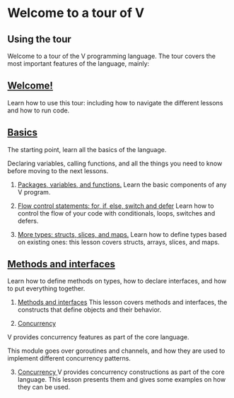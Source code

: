 # Welcome to a tour of V

## Using the tour

Welcome to a tour of the V programming language. The tour covers the
most important features of the language, mainly:

## <a href="/welcome/1">Welcome!</a>
Learn how to use this tour: including how to navigate the different
lessons and how to run code.

## <a href="/basics/1" > Basics</a>

The starting point, learn all the basics of the language.

Declaring variables, calling functions, and all the things you need to
know before moving to the next lessons.


1. <a href="/basics/1"> Packages, variables, and functions.</a>
Learn the basic components of any V program.

2. <a href="/basics/2"> Flow control statements: for, if, else, switch and defer</a>
Learn how to control the flow of your code with conditionals, loops,
switches and defers.

3. <a href="/basics/3"> More types: structs, slices, and maps.</a>
Learn how to define types based on existing ones: this lesson covers
structs, arrays, slices, and maps.

## <a href="#"> Methods and interfaces</a>

Learn how to define methods on types, how to declare interfaces, and
how to put everything together.

1. <a href="#"> Methods and interfaces</a>
This lesson covers methods and interfaces, the
constructs that define objects and their behavior.

2. <a href="#"> Concurrency</a>

V provides concurrency features as part of the core language.

This module goes over goroutines and channels, and how they are used
to implement different concurrency patterns.

3. <a href="#"> Concurrency </a>
V provides concurrency constructions as part of the core
language. This lesson presents them and gives some examples on how
they can be used.




